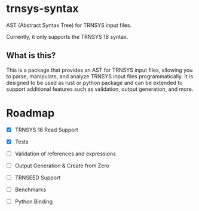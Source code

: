 # trnsys-syntax

AST (Abstract Syntax Tree) for TRNSYS input files. 

Currently, it only supports the TRNSYS 18 syntax.

## What is this?
This is a package that provides an AST for TRNSYS input files, allowing you to parse, 
manipulate, and analyze TRNSYS input files programmatically. 
It is designed to be used as rust or python package and can be extended to 
support additional features such as validation, output generation, and more.

# Roadmap
- [x] TRNSYS 18 Read Support
- [x] Tests
- [ ] Validation of references and expressions
- [ ] Output Generation & Create from Zero
- [ ] TRNSEED Support
- [ ] Benchmarks
- [ ] Python Binding

